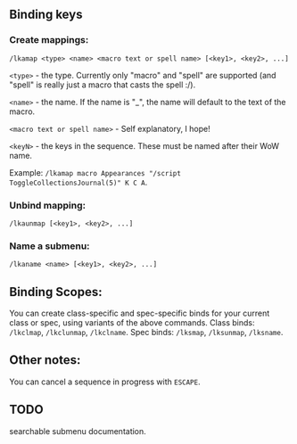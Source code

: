 ## Binding keys

### Create mappings:

`/lkamap <type> <name> <macro text or spell name> [<key1>, <key2>, ...]`

`<type>` - the type. Currently only "macro" and "spell" are supported (and "spell" is really just a macro that casts the spell :/).

`<name>` - the name. If the name is "\_", the name will default to the text of the macro.

`<macro text or spell name>` - Self explanatory, I hope!

`<keyN>` - the keys in the sequence. These must be named after their WoW name.

Example: `/lkamap macro Appearances "/script ToggleCollectionsJournal(5)" K C A`.


### Unbind mapping:

`/lkaunmap [<key1>, <key2>, ...]`


### Name a submenu:

`/lkaname <name> [<key1>, <key2>, ...]`


## Binding Scopes:

You can create class-specific and spec-specific binds for your current class or spec, using variants of the above commands. Class binds: `/lkclmap`, `/lkclunmap`, `/lkclname`. Spec binds: `/lksmap`, `/lksunmap`, `/lksname`.


## Other notes:

You can cancel a sequence in progress with `ESCAPE`.

## TODO

searchable submenu documentation.
